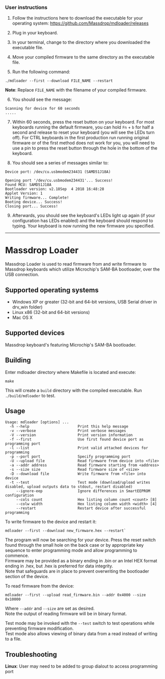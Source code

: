 ### User instructions

1. Follow the instructions here to download the executable for your operating system: https://github.com/Massdrop/mdloader/releases

2. Plug in your keyboard.

3. In your terminal, change to the directory where you downloaded the executable file.

4. Move your compiled firmware to the same directory as the executable file.

5. Run the following command:
```
./mdloader --first --download FILE_NAME --restart
```
**Note**: Replace `FILE_NAME` with the filename of your compiled firmware.

6. You should see the message:
```
Scanning for device for 60 seconds
.....
```

7. Within 60 seconds, press the reset button on your keyboard. For most keyboards running the default firmware, you can hold `Fn` + `b` for half a second and release to reset your keyboard (you will see the LEDs turn off). For CTRL keyboards in the first production run running original firmware or of the first method does not work for you, you will need to use a pin to press the reset button through the hole in the bottom of the keyboard.

8. You should see a series of messages similar to:
```
Device port: /dev/cu.usbmodem234431 (SAMD51J18A)

Opening port '/dev/cu.usbmodem234431'... Success!
Found MCU: SAMD51J18A
Bootloader version: v2.18Sep  4 2018 16:48:28
Applet Version: 1
Writing firmware... Complete!
Booting device... Success!
Closing port... Success!
```

9. Afterwards, you should see the keyboard's LEDs light up again (if your configuration has LEDs enabled) and the keyboard should respond to typing. Your keyboard is now running the new firmware you specified.

-----

# Massdrop Loader

Massdrop Loader is used to read firmware from and write firmware to Massdrop keyboards which utilize Microchip's SAM-BA bootloader, over the USB connection.

## Supported operating systems

- Windows XP or greater (32-bit and 64-bit versions, USB Serial driver in drv_win folder)
- Linux x86 (32-bit and 64-bit versions)
- Mac OS X

## Supported devices

Massdrop keyboard's featuring Microchip's SAM-BA bootloader.

## Building

Enter mdloader directory where Makefile is located and execute:

```
make
```

This will create a `build` directory with the compiled executable. Run `./build/mdloader` to test.

## Usage
```
Usage: mdloader [options] ...
  -h --help                      Print this help message
  -v --verbose                   Print verbose messages
  -V --version                   Print version information
  -f --first                     Use first found device port as programming port
  -l --list                      Print valid attached devices for programming
  -p --port port                 Specify programming port
  -U --upload file               Read firmware from device into <file>
  -a --addr address              Read firmware starting from <address>
  -s --size size                 Read firmware size of <size>
  -D --download file             Write firmware from <file> into device
  -t --test                      Test mode (download/upload writes disabled, upload outputs data to stdout, restart disabled)
     --ignore-eep                Ignore differences in SmartEEPROM configuration
     --cols count                Hex listing column count <count> [8]
     --colw width                Hex listing column width <width> [4]
     --restart                   Restart device after successful programming
```

To write firmware to the device and restart it:

```
mdloader --first --download new_firmware.hex --restart`
```

The program will now be searching for your device. Press the reset switch found through the small hole on the back case or by appropriate key sequence to enter programming mode and allow programming to commence.  
Firmware may be provided as a binary ending in .bin or an Intel HEX format ending in .hex, but .hex is preferred for data integrity.  
Note that safeguards are in place to prevent overwriting the bootloader section of the device.

To read firmware from the device:

```
mdloader --first --upload read_firmware.bin --addr 0x4000 --size 0x10000
```

Where `--addr` and `--size` are set as desired.  
Note the output of reading firmware will be in binary format.

Test mode may be invoked with the `--test` switch to test operations while preventing firmware modification.  
Test mode also allows viewing of binary data from a read instead of writing to a file.

## Troubleshooting

**Linux**: User may need to be added to group dialout to access programming port  

